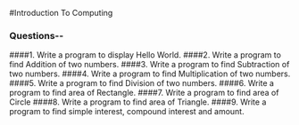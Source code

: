 #Introduction To Computing

### Questions--

####1. Write a program to display Hello World.
####2. Write a program to find Addition of two numbers.
####3. Write a program to find Subtraction of two numbers.
####4. Write a program to find Multiplication of two numbers.
####5. Write a program to find Division of two numbers.
####6. Write a program to find area of Rectangle.
####7. Write a program to find area of Circle
####8. Write a program to find area of Triangle.
####9. Write a program to find simple interest, compound interest and amount.